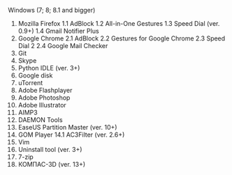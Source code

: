 Windows (7; 8; 8.1 and bigger) 

1. Mozilla Firefox
  1.1 AdBlock
  1.2 All-in-One Gestures
  1.3 Speed Dial (ver. 0.9+)
  1.4 Gmail Notifier Plus
2. Google Chrome
  2.1 AdBlock
  2.2 Gestures for Google Chrome
  2.3 Speed Dial 2
  2.4 Google Mail Checker
3. Git
4. Skype
5. Python IDLE (ver. 3+)
6. Google disk
7. uTorrent
8. Adobe Flashplayer
9. Adobe Photoshop
10. Adobe Illustrator
11. AIMP3
12. DAEMON Tools
13. EaseUS Partition Master (ver. 10+)
14. GOM Player
  14.1 AC3Filter (ver. 2.6+)
15. Vim
16. Uninstall tool (ver. 3+)
17. 7-zip
18. КОМПАС-3D (ver. 13+)

